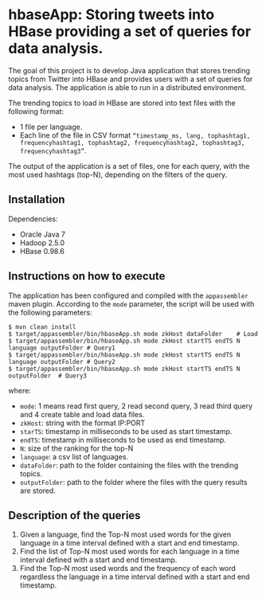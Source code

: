 # hbaseApp: Storing tweets into HBase providing a set of queries for data analysis.

The goal of this project is to develop Java application that stores trending topics from Twitter into HBase and provides users with a set of queries for data analysis.	The application is able to run in a distributed environment.

The trending topics to load in HBase are stored	into text files	with the following format:

* 1 file per language.
* Each line of the file in CSV format ````“timestamp_ms, lang, tophashtag1, frequencyhashtag1, tophashtag2, frequencyhashtag2, tophashtag3, frequencyhashtag3”````.

The output of the application is a set of files, one for each query, with the most used hashtags (top-N), depending on the filters of the query.	

Installation
----------- 
Dependencies:

* Oracle Java 7
* Hadoop 2.5.0
* HBase 0.98.6


Instructions on how to execute
----------- 
The application has been configured and compiled with the ````appassembler```` maven plugin. According to the ````mode```` parameter, the script will be used with the following parameters:

````
$ mvn clean install
$ target/appassembler/bin/hbaseApp.sh mode zkHost dataFolder	# Load
$ target/appassembler/bin/hbaseApp.sh mode zkHost startTS endTS N language outputFolder	# Query1
$ target/appassembler/bin/hbaseApp.sh mode zkHost startTS endTS N language outputFolder	# Query2
$ target/appassembler/bin/hbaseApp.sh mode zkHost startTS endTS N outputFolder	# Query3
````

where:

* ````mode````: 1 means read first query, 2 read second query, 3 read third query and 4 create table and load data files. 
* ````zkHost````: string with the format IP:PORT
* ````starTS````: timestamp in milliseconds to be used as start timestamp.
* ````endTS````: timestamp in milliseconds to be used as end timestamp.
* ````N````: size of the ranking for the top-N
* ````language````: a csv list of languages.
* ````dataFolder````: path to the folder containing the files with the trending topics.
* ````outputFolder````: path to the folder where the files with the query results are stored.

Description of the queries
----------- 

1. Given a language, find the Top-N most used words for the given language in a time interval defined with a start and end timestamp. 
2. Find the list of Top-N most used words for each language in a time interval defined with a start and end timestamp. 
3. Find the Top-N most used words and the frequency of each word regardless the language in a time interval defined with a start and end timestamp. 
